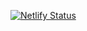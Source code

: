 [![Netlify Status](https://api.netlify.com/api/v1/badges/61ccf121-1b9d-463c-9159-2bcd2c16d2ba/deploy-status)](https://app.netlify.com/sites/jkrush-dev/deploys)

